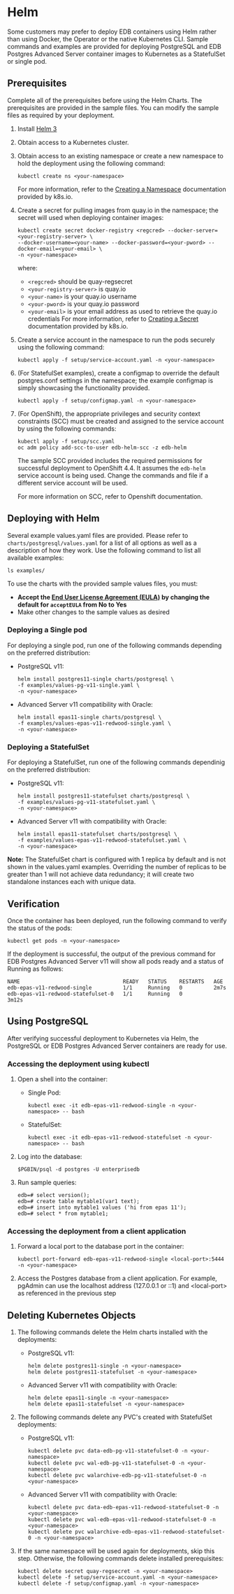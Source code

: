 # Helm
Some customers may prefer to deploy EDB containers using Helm rather than using Docker, the Operator or the native Kubernetes CLI.  Sample commands and examples are provided for deploying PostgreSQL and EDB Postgres Advanced Server container images to Kubernetes as a StatefulSet or single pod.

## Prerequisites

Complete all of the prerequisites before using the Helm Charts. The prerequisites are provided in the sample files. You can modify the sample files as required by your deployment. 
1. Install [Helm 3](https://helm.sh/docs/intro/install/)
2. Obtain access to a Kubernetes cluster.   
3. Obtain access to an existing namespace or create a new namespace to hold the deployment using the following command:
   ```
   kubectl create ns <your-namespace>
   ```
   For more information, refer to the [Creating a Namespace](https://kubernetes.io/docs/tasks/administer-cluster/namespaces/#creating-a-new-namespace) documentation provided by k8s.io.
4. Create a secret for pulling images from quay.io in the namespace; the secret will used when deploying container images:
   ```
   kubectl create secret docker-registry <regcred> --docker-server=<your-registry-server> \
   --docker-username=<your-name> --docker-password=<your-pword> --docker-email=<your-email> \
   -n <your-namespace> 
   ```
   where:
   * `<regcred>` should be quay-regsecret
   * `<your-registry-server>` is quay.io
   * `<your-name>` is your quay.io username 
   * `<your-pword>` is your quay.io password  
   * `<your-email>` is your email address as used to retrieve the quay.io credentials
   For more information, refer to [Creating a Secret](https://kubernetes.io/docs/tasks/configure-pod-container/pull-image-private-registry/#create-a-secret-by-providing-credentials-on-the-command-line) documentation provided by k8s.io.
5. Create a service account in the namespace to run the pods securely using the following command:
   ```
   kubectl apply -f setup/service-account.yaml -n <your-namespace> 
   ```
6. (For StatefulSet examples), create a configmap to override the default postgres.conf settings in the namespace; the example configmap is simply showcasing the functionality provided.
   ```
   kubectl apply -f setup/configmap.yaml -n <your-namespace> 
   ``` 
7. (For OpenShift), the appropriate privileges and security context constraints (SCC) must be created and assigned to the service account by using the following commands:
   ```
   kubectl apply -f setup/scc.yaml
   oc adm policy add-scc-to-user edb-helm-scc -z edb-helm 
   ```
   The sample SCC provided includes the required permissions for successful deployment to OpenShift 4.4. It assumes the `edb-helm` service account is being used.  Change the commands and file if a different service account will be used.
   
   For more information on SCC, refer to Openshift documentation. 
 
## Deploying with Helm

Several example values.yaml files are provided. Please refer to `charts/postgresql/values.yaml` for a list of all options as well as a description of how they work. Use the following command to list all available examples:
```
ls examples/
```
To use the charts with the provided sample values files, you must:
* **Accept the [End User License Agreement (EULA)](https://www.enterprisedb.com/limited-use-license) by changing the default for `acceptEULA` from No to Yes**
* Make other changes to the sample values as desired


### Deploying a Single pod

For deploying a single pod, run one of the following commands depending on the preferred distribution:
* PostgreSQL v11: 
  ```
  helm install postgres11-single charts/postgresql \
  -f examples/values-pg-v11-single.yaml \
  -n <your-namespace>
  ```
* Advanced Server v11 compatibility with Oracle: 
  ```
  helm install epas11-single charts/postgresql \
  -f examples/values-epas-v11-redwood-single.yaml \
  -n <your-namespace>
  ```

### Deploying a StatefulSet

For deploying a StatefulSet, run one of the following commands dependinig on the preferred distribution:
* PostgreSQL v11: 
  ```
  helm install postgres11-statefulset charts/postgresql \
  -f examples/values-pg-v11-statefulset.yaml \
  -n <your-namespace>
  ```
* Advanced Server v11 with compatibility with Oracle: 
  ```
  helm install epas11-statefulset charts/postgresql \
  -f examples/values-epas-v11-redwood-statefulset.yaml \
  -n <your-namespace>
  ```

**Note:** The StatefulSet chart is configured with 1 replica by default and is not shown in the values.yaml examples.  Overriding the number of replicas to be greater than 1 will not achieve data redundancy; it will create two standalone instances each with unique data.  

## Verification

Once the container has been deployed, run the following command to verify the status of the pods:
```
kubectl get pods -n <your-namespace> 
```
If the deployment is successful, the output of the previous command for EDB Postgres Advanced Server v11 will show all pods ready and a status of Running as follows:

    NAME                                 READY   STATUS    RESTARTS   AGE
    edb-epas-v11-redwood-single          1/1     Running   0          2m7s
    edb-epas-v11-redwood-statefulset-0   1/1     Running   0          3m12s

## Using PostgreSQL

After verifying successful deployment to Kubernetes via Helm, the PostgreSQL or EDB Postgres Advanced Server containers are ready for use.

### Accessing the deployment using kubectl

1. Open a shell into the container:

   * Single Pod:
     ```
     kubectl exec -it edb-epas-v11-redwood-single -n <your-namespace> -- bash
     ```
   * StatefulSet:
     ```
     kubectl exec -it edb-epas-v11-redwood-statefulset -n <your-namespace> -- bash
     ```
2. Log into the database:
   ```
   $PGBIN/psql -d postgres -U enterprisedb
   ```
3. Run sample queries:
    ```
    edb=# select version();
    edb=# create table mytable1(var1 text);
    edb=# insert into mytable1 values ('hi from epas 11');
    edb=# select * from mytable1;
    ```
### Accessing the deployment from a client application

1. Forward a local port to the database port in the container:
   ```
   kubectl port-forward edb-epas-v11-redwood-single <local-port>:5444 -n <your-namespace> 
   ```
2. Access the Postgres database from a client application. For example, pgAdmin can use the localhost address (127.0.0.1 or ::1) and \<local-port\> as referenced in the previous step

## Deleting Kubernetes Objects

1. The following commands delete the Helm charts installed with the deployments: 
   * PostgreSQL v11: 
     ```
     helm delete postgres11-single -n <your-namespace>
     helm delete postgres11-statefulset -n <your-namespace>
     ```
   * Advanced Server v11 with compatibility with Oracle:
     ```
     helm delete epas11-single -n <your-namespace>
     helm delete epas11-statefulset -n <your-namespace>
     ```
     
2. The following commands delete any PVC's created with StatefulSet deployments:
   * PostgreSQL v11: 
     ```
     kubectl delete pvc data-edb-pg-v11-statefulset-0 -n <your-namespace>
     kubectl delete pvc wal-edb-pg-v11-statefulset-0 -n <your-namespace>
     kubectl delete pvc walarchive-edb-pg-v11-statefulset-0 -n <your-namespace>
     ```
   * Advanced Server v11 with compatibility with Oracle:
     ```
     kubectl delete pvc data-edb-epas-v11-redwood-statefulset-0 -n <your-namespace>
     kubectl delete pvc wal-edb-epas-v11-redwood-statefulset-0 -n <your-namespace>
     kubectl delete pvc walarchive-edb-epas-v11-redwood-statefulset-0 -n <your-namespace>
     ```

3. If the same namespace will be used again for deployments, skip this step. Otherwise, the following commands delete installed prerequisites: 
   ```
   kubectl delete secret quay-regsecret -n <your-namespace>
   kubectl delete -f setup/service-account.yaml -n <your-namespace> 
   kubectl delete -f setup/configmap.yaml -n <your-namespace> 
   ```
